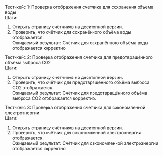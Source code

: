 Тест-кейс 1: Проверка отображения счетчика для сохранения объема воды  
Шаги:  
1. Открыть страницу счётчиков на десктопной версии.  
2. Проверить, что счётчик для сохранённого объёма воды отображается.  
Ожидаемый результат: Счётчик для сохранённого объёма воды отображается корректно


Тест-кейс 2: Проверка отображения счетчика для предотвращённого объёма выброса CO2  
Шаги:  
1. Открыть страницу счётчиков на десктопной версии.  
2. Проверить, что счётчик для предотвращённого объёма выброса CO2 отображается.  
Ожидаемый результат: Счётчик для предотвращённого объёма выброса CO2 отображается корректно.


Тест-кейс 3: Проверка отображения счетчика для сэкономленной электроэнергии  
Шаги:  
1. Открыть страницу счётчиков на десктопной версии.  
2. Проверить, что счётчик для сэкономленной электроэнергии отображается.  
Ожидаемый результат: Счётчик для сэкономленной электроэнергии отображается корректно  
